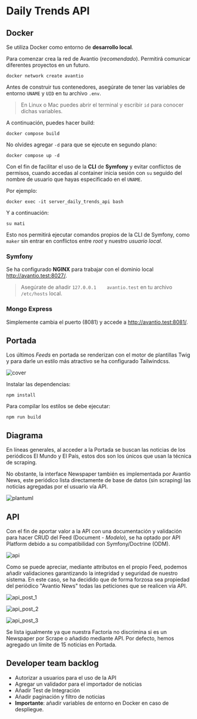 # Daily Trends API

## Docker

Se utiliza Docker como entorno de **desarrollo local**.

Para comenzar crea la red de Avantio (_recomendado_). Permitirá comunicar diferentes proyectos en un futuro.

```
docker network create avantio
```

Antes de construir tus contenedores, asegúrate de tener las variables de entorno `UNAME` y `UID` en tu archivo `.env`.

> En Linux o Mac puedes abrir el terminal y escribir `id` para conocer dichas variables.

A continuación, puedes hacer build:

```
docker compose build
```

No olvides agregar `-d` para que se ejecute en segundo plano:

```
docker compose up -d
```

Con el fin de facilitar el uso de la **CLI** de **Symfony** y evitar conflictos de permisos, cuando accedas al container
inicia sesión con `su` seguido del nombre de usuario que hayas especificado en el `UNAME`.

Por ejemplo:

```
docker exec -it server_daily_trends_api bash
```

Y a continuación:

```
su mati
```

Esto nos permitirá ejecutar comandos propios de la CLI de Symfony, como `maker` sin entrar en conflictos entre _root_ y
nuestro _usuario local_.

### Symfony

Se ha configurado **NGINX** para trabajar con el dominio local http://avantio.test:8027/.
> Asegúrate de añadir `127.0.0.1	avantio.test` en tu archivo `/etc/hosts` local.

### Mongo Express

Simplemente cambia el puerto (8081) y accede a http://avantio.test:8081/.

## Portada

Los últimos _Feeds_ en portada se renderizan con el motor de plantillas Twig y para darle un estilo más atractivo se ha
configurado Tailwindcss.

![cover](docs/screenshots/cover.png)

Instalar las dependencias:

```
npm install
```

Para compilar los estilos se debe ejecutar:

```
npm run build
```

## Diagrama

En líneas generales, al acceder a la Portada se buscan las noticias de los periódicos El Mundo
y El País, estos dos son los únicos que usan la técnica de scraping.

No obstante, la interface Newspaper también es implementada por Avantio News, este periódico
lista directamente de base de datos (sin scraping) las noticias agregadas por el usuario vía API.

![plantuml](docs/screenshots/plantuml.png)

## API

Con el fin de aportar valor a la API con una documentación y validación para hacer CRUD del Feed (Document - _Modelo_),
se ha optado por API Platform debido a su compatibilidad con Symfony/Doctrine (ODM).

![api](docs/screenshots/api.png)

Como se puede apreciar, mediante attributos en el propio Feed, podemos añadir validaciones garantizando la integridad y
seguridad de nuestro sistema.
En este caso, se ha decidido que de forma forzosa sea propiedad del periódico "Avantio News" todas las peticiones que se
realicen vía API.

![api_post_1](docs/screenshots/api_post_1.png)

![api_post_2](docs/screenshots/api_post_2.png)

![api_post_3](docs/screenshots/api_post_3.png)

Se lista igualmente ya que nuestra Factoría no discrimina si es un Newspaper por Scrape o añadido mediante API.
Por defecto, hemos agregado un límite de 15 noticias en Portada.

## Developer team backlog

- Autorizar a usuarios para el uso de la API
- Agregar un validador para el importador de noticias
- Añadir Test de Integración
- Añadir paginación y filtro de noticias
- **Importante**: añadir variables de entorno en Docker en caso de despliegue.